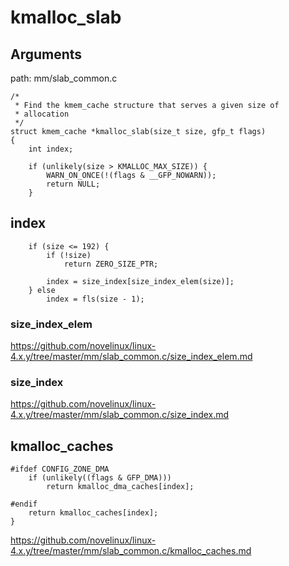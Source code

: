 kmalloc_slab
========================================

Arguments
----------------------------------------

path: mm/slab_common.c
```
/*
 * Find the kmem_cache structure that serves a given size of
 * allocation
 */
struct kmem_cache *kmalloc_slab(size_t size, gfp_t flags)
{
    int index;

    if (unlikely(size > KMALLOC_MAX_SIZE)) {
        WARN_ON_ONCE(!(flags & __GFP_NOWARN));
        return NULL;
    }
```

index
----------------------------------------

```
    if (size <= 192) {
        if (!size)
            return ZERO_SIZE_PTR;

        index = size_index[size_index_elem(size)];
    } else
        index = fls(size - 1);
```

### size_index_elem

https://github.com/novelinux/linux-4.x.y/tree/master/mm/slab_common.c/size_index_elem.md

### size_index

https://github.com/novelinux/linux-4.x.y/tree/master/mm/slab_common.c/size_index.md

kmalloc_caches
----------------------------------------

```
#ifdef CONFIG_ZONE_DMA
    if (unlikely((flags & GFP_DMA)))
        return kmalloc_dma_caches[index];

#endif
    return kmalloc_caches[index];
}
```

https://github.com/novelinux/linux-4.x.y/tree/master/mm/slab_common.c/kmalloc_caches.md
